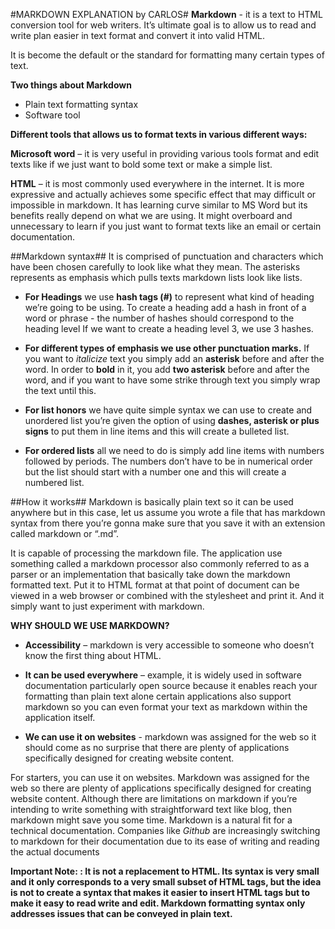 #MARKDOWN EXPLANATION by CARLOS#
**Markdown** - it is a text to HTML conversion tool for web writers. It’s ultimate goal is to allow us to read and write plan easier in text format and convert it into valid HTML.

It is become the default or the standard for formatting many certain types of text.

**Two things about Markdown**

- Plain text formatting syntax
- Software tool

**Different tools that allows us to format texts in various different ways:**

**Microsoft word** – it is very useful in providing various tools format and edit texts like if we just want to bold some text or make a simple list. 

**HTML** – it is most commonly used everywhere in the internet. It is more expressive and actually achieves some specific effect that may difficult or impossible in markdown. It has learning curve similar to MS Word but its benefits really depend on what we are using. It might overboard and unnecessary to learn if you just want to format texts like an email or certain documentation. 

##Markdown syntax##
It is comprised of punctuation and characters which have been chosen carefully to look like what they mean.  The asterisks represents as emphasis which pulls texts markdown lists look like lists. 

- **For Headings** we use **hash tags (#)** to represent what kind of heading we’re going to be using. To create a heading add a hash in front of a word or phrase - the number of hashes should correspond to the heading level If we want to create a heading level 3, we use 3 hashes.

- **For different types of emphasis we use other punctuation marks.** If you want to *italicize* text you simply add an **asterisk** before and after the word. In order to **bold** in it, you add **two asterisk** before and after the word, and if you want to have some strike through text you simply wrap the text until this.
- **For list honors** we  have quite simple syntax we can use to create and unordered list you’re given the option of using **dashes, asterisk or plus signs** to put them in line items and this will create a bulleted list.

- **For ordered lists** all we need to do is simply add line items with numbers followed by periods. The numbers don’t have to be in numerical order but the list should start with a number one and this will create a numbered list.

##How it works##
Markdown is basically plain text so it can be used anywhere but in this case, let us assume you wrote a file that has markdown syntax from there you’re gonna make sure that you save it with an extension called markdown or “.md”. 

It is capable of processing the markdown file. The application use something called a markdown processor also commonly referred to as a parser or an implementation that basically take down the markdown formatted text. Put it to HTML format at that point of document can be viewed in a web browser or combined with the stylesheet and print it. And it simply want to just experiment with markdown. 

**WHY SHOULD WE USE MARKDOWN?**

- **Accessibility** – markdown is very accessible to someone who doesn’t know the first thing about HTML.

- **It can be used everywhere** – example, it is widely used in software documentation particularly open source because it enables reach your formatting than plain text alone certain applications also support markdown so you can even format your text as markdown within the application itself. 

- **We can use it on websites** - markdown was assigned for the web so it should come as no surprise that there are plenty of applications specifically designed for creating website content.

For starters, you can use it on websites. Markdown was assigned for the web so there are plenty of applications specifically designed for creating website content. Although there are limitations on markdown if you’re intending to write something with straightforward text like blog, then markdown might save you some time. Markdown is a natural fit for a technical documentation. Companies like *Github* are increasingly switching to markdown for their documentation due to its ease of writing and reading the actual documents
 

**Important Note: : It is not a replacement to HTML. Its syntax is very small and it only corresponds to a very small subset of HTML tags, but the idea is not to create a syntax that makes it easier to insert HTML tags but to make it easy to read write and edit. Markdown formatting syntax only addresses issues that can be conveyed in plain text.**



